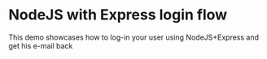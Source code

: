 # NodeJS with Express login flow
This demo showcases how to log-in your user using NodeJS+Express and get his e-mail back
